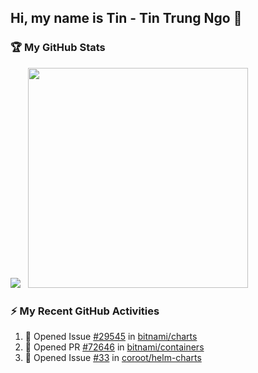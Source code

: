 <!--
**Trungtin1011/trungtin1011** is a ✨ _special_ ✨ repository because its `README.md` (this file) appears on your GitHub profile.

Here are some ideas to get you started:

- 🔭 I’m currently working on ...
- 🌱 I’m currently learning ...
- 👯 I’m looking to collaborate on ...
- 🤔 I’m looking for help with ...
- 💬 Ask me about ...
- 📫 How to reach me: ...
- 😄 Pronouns: ...
- ⚡ Fun fact: ...
-->

## Hi, my name is Tin - Tin Trung Ngo 👋

### 🏆 My GitHub Stats

![](https://github-readme-stats.vercel.app/api?username=trungtin1011&show_icons=true&count_private=true&theme=light)   <img src="https://github-readme-stats.vercel.app/api/top-langs/?username=trungtin1011&amp;layout=compact&amp;theme=light" class="jop-noMdConv" width="352">


### ⚡ My Recent GitHub Activities

1. 💪 Opened Issue [#29545](https://github.com/bitnami/charts/issues/29545) in [bitnami/charts](https://github.com/bitnami/charts)
2. 💪 Opened PR [#72646](https://github.com/bitnami/containers/pull/72646) in [bitnami/containers](https://github.com/bitnami/containers)
3. 💪 Opened Issue [#33](https://github.com/coroot/helm-charts/issues/33) in [coroot/helm-charts](https://github.com/coroot/helm-charts)



